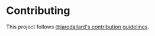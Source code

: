 # Contributing

This project follows [@jaredallard's contribution guidelines](https://github.com/jaredallard/jaredallard/blob/master/CONTRIBUTING.md).

<!-- <<Stencil::Block(custom)>> -->

<!-- <</Stencil::Block>> -->
